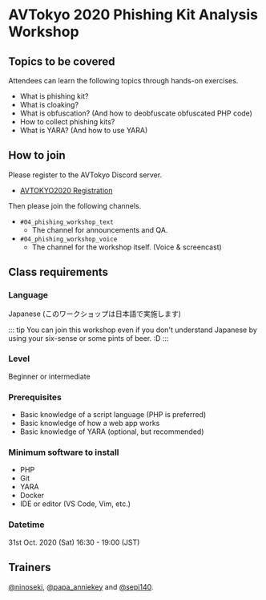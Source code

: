 # AVTokyo 2020 Phishing Kit Analysis Workshop

## Topics to be covered

Attendees can learn the following topics through hands-on exercises.

- What is phishing kit?
- What is cloaking?
- What is obfuscation? (And how to deobfuscate obfuscated PHP code)
- How to collect phishing kits?
- What is YARA? (And how to use YARA)

## How to join

Please register to the AVTokyo Discord server.

- [AVTOKYO2020 Registration](https://www.avtokyo.org/2020/registration)

Then please join the following channels.

- `#04_phishing_workshop_text`
  - The channel for announcements and QA.
- `#04_phishing_workshop_voice`
  - The channel for the workshop itself. (Voice & screencast)

## Class requirements

### Language

Japanese (このワークショップは日本語で実施します)

::: tip
You can join this workshop even if you don't understand Japanese by using your six-sense or some pints of beer. :D
:::

### Level

Beginner or intermediate

### Prerequisites

- Basic knowledge of a script language (PHP is preferred)
- Basic knowledge of how a web app works
- Basic knowledge of YARA (optional, but recommended)

### Minimum software to install

- PHP
- Git
- YARA
- Docker
- IDE or editor (VS Code, Vim, etc.)

### Datetime

31st Oct. 2020 (Sat) 16:30 - 19:00 (JST)

## Trainers

[@ninoseki](https://twitter.com/ninoseki), [@papa_anniekey](https://twitter.com/papa_anniekey) and [@sepi140](https://twitter.com/sepi140).
